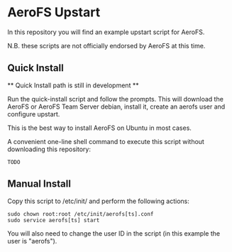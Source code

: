 AeroFS Upstart
===

In this repository you will find an example upstart script for AeroFS.

N.B. these scripts are not officially endorsed by AeroFS at this time.

Quick Install
---

** Quick Install path is still in development **

Run the quick-install script and follow the prompts. This will download the
AeroFS or AeroFS Team Server debian, install it, create an aerofs user and
configure upstart.

This is the best way to install AeroFS on Ubuntu in most cases.

A convenient one-line shell command to execute this script without downloading
this repository:

    TODO

Manual Install
---

Copy this script to /etc/init/ and perform the following actions:

    sudo chown root:root /etc/init/aerofs[ts].conf
    sudo service aerofs[ts] start

You will also need to change the user ID in the script (in this example the
user is "aerofs").
